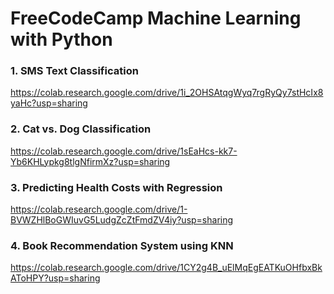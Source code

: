 # FreeCodeCamp Machine Learning with Python

### 1. SMS Text Classification
https://colab.research.google.com/drive/1i_2OHSAtqgWyq7rgRyQy7stHcIx8yaHc?usp=sharing

### 2. Cat vs. Dog Classification
https://colab.research.google.com/drive/1sEaHcs-kk7-Yb6KHLypkg8tlgNfirmXz?usp=sharing

### 3. Predicting Health Costs with Regression
https://colab.research.google.com/drive/1-BVWZHlBoGWIuvG5LudgZcZtFmdZV4iy?usp=sharing

### 4. Book Recommendation System using KNN
https://colab.research.google.com/drive/1CY2g4B_uElMqEgEATKuOHfbxBkAToHPY?usp=sharing

